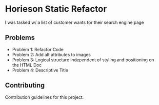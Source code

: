 <!DOCTYPE html>
<html>
  <head>
    <meta charset="UTF-8">
  </head>
  <body>
    <h1>Horieson Static Refactor</h1>
    <p>I was tasked w/ a list of customer wants for their search engine page</p>
    <h2>Problems</h2>
    <ul>
      <li>Problem 1: Refactor Code</li>
      <li>Problem 2: Add alt attributes to images</li>
      <li>Problem 3: Logical structure independent of styling and positioning on the HTML Doc</li>
      <li>Problem 4: Descriptive Title
    </ul>
    <h2>Contributing</h2>
    <p>Contribution guidelines for this project.</p>
  </body>
</html>
